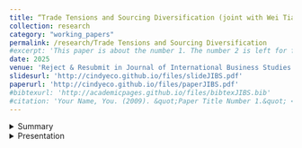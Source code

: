 ```yaml
---
title: “Trade Tensions and Sourcing Diversification (joint with Wei Tian, Jimmy Xu and Miaojie Yu)” 
collection: research
category: "working_papers"
permalink: /research/Trade Tensions and Sourcing Diversification
#excerpt: 'This paper is about the number 1. The number 2 is left for future work.'
date: 2025
venue: 'Reject & Resubmit in Journal of International Business Studies (JIBS, UTD-ranked)'
slidesurl: 'http://cindyeco.github.io/files/slideJIBS.pdf'
paperurl: 'http://cindyeco.github.io/files/paperJIBS.pdf'
#bibtexurl: 'http://academicpages.github.io/files/bibtexJIBS.bib'
#citation: 'Your Name, You. (2009). &quot;Paper Title Number 1.&quot; <i>Journal 1</i>. 1(1).'
---
```


<details>
<summary>Summary</summary>
<p>
The stability and resilience of global supply chains have become critical issues in international business (IB) research, particularly amid rising geoeconomic decoupling risks. This paper investigates how multinational enterprises (MNEs) adjust their sourcing strategies in response to exogenous tariff shocks, with a focus on the 2018-2019 U.S.-China trade tensions. We find that higher U.S. import tariffs lead to two types of sourcing diversification. First, firms expanded their foreign supplier networks geographically, increasing sourcing from other high-income countries. Second, firms diversified inputs by increasing suppliers from other origins and engaging smaller suppliers. These adjustments are driven by two key mechanisms—export market reallocation and product scope expansion—highlighting the interdependence between trade policy, production structure, and supply chain design. Our findings challenge the notion of uniform decoupling by showing that tariff shocks induce strategic diversification rather than complete withdrawal.
</p>
</details>

<details>
<summary>Presentation </summary>
<p>
1. 17th Australasian Trade Workshop.

2. CUHK Summer School of Asia in the Global Economy.

3. 2025 International Conference on Empirical Economics (ICEE PSU Altoona).
</p>
</details>

